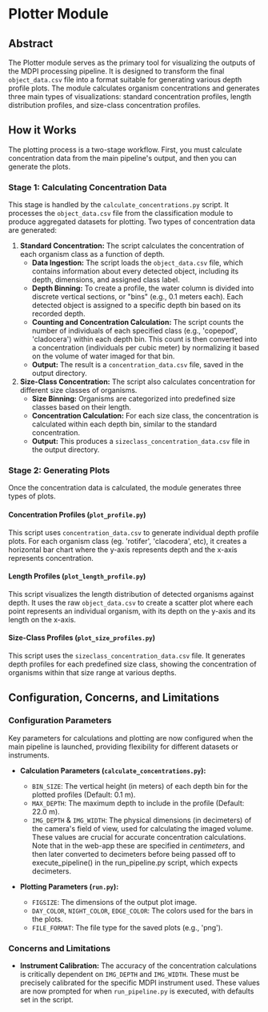 # Plotter Module

## Abstract

The Plotter module serves as the primary tool for visualizing the outputs of the MDPI processing pipeline. It is designed to transform the final `object_data.csv` file into a format suitable for generating various depth profile plots. The module calculates organism concentrations and generates three main types of visualizations: standard concentration profiles, length distribution profiles, and size-class concentration profiles.

## How it Works

The plotting process is a two-stage workflow. First, you must calculate concentration data from the main pipeline's output, and then you can generate the plots.

### Stage 1: Calculating Concentration Data

This stage is handled by the `calculate_concentrations.py` script. It processes the `object_data.csv` file from the classification module to produce aggregated datasets for plotting. Two types of concentration data are generated:

1.  **Standard Concentration:** The script calculates the concentration of each organism class as a function of depth.
    -   **Data Ingestion:** The script loads the `object_data.csv` file, which contains information about every detected object, including its depth, dimensions, and assigned class label.
    -   **Depth Binning:** To create a profile, the water column is divided into discrete vertical sections, or "bins" (e.g., 0.1 meters each). Each detected object is assigned to a specific depth bin based on its recorded depth.
    -   **Counting and Concentration Calculation:** The script counts the number of individuals of each specified class (e.g., 'copepod', 'cladocera') within each depth bin. This count is then converted into a concentration (individuals per cubic meter) by normalizing it based on the volume of water imaged for that bin.
    -   **Output:** The result is a `concentration_data.csv` file, saved in the output directory.
2.  **Size-Class Concentration:** The script also calculates concentration for different size classes of organisms.
    -   **Size Binning:** Organisms are categorized into predefined size classes based on their length.
    -   **Concentration Calculation:** For each size class, the concentration is calculated within each depth bin, similar to the standard concentration.
    -   **Output:** This produces a `sizeclass_concentration_data.csv` file in the output directory.

### Stage 2: Generating Plots

Once the concentration data is calculated, the module generates three types of plots.

#### Concentration Profiles (`plot_profile.py`)

This script uses `concentration_data.csv` to generate individual depth profile plots. For each organism class (eg. 'rotifer', 'clacodera', etc), it creates a horizontal bar chart where the y-axis represents depth and the x-axis represents concentration.

#### Length Profiles (`plot_length_profile.py`)

This script visualizes the length distribution of detected organisms against depth. It uses the raw `object_data.csv` to create a scatter plot where each point represents an individual organism, with its depth on the y-axis and its length on the x-axis.

#### Size-Class Profiles (`plot_size_profiles.py`)

This script uses the `sizeclass_concentration_data.csv` file. It generates depth profiles for each predefined size class, showing the concentration of organisms within that size range at various depths.


## Configuration, Concerns, and Limitations

### Configuration Parameters

Key parameters for calculations and plotting are now configured when the main pipeline is launched, providing flexibility for different datasets or instruments.

-   **Calculation Parameters (`calculate_concentrations.py`):**
    -   `BIN_SIZE`: The vertical height (in meters) of each depth bin for the plotted profiles (Default: 0.1 m).
    -   `MAX_DEPTH`: The maximum depth to include in the profile (Default: 22.0 m).
    -   `IMG_DEPTH` & `IMG_WIDTH`: The physical dimensions (in decimeters) of the camera's field of view, used for calculating the imaged volume. These values are crucial for accurate concentration calculations. Note that in the web-app these are specified in *centimeters*, and then later converted to decimeters before being passed off to execute_pipeline() in the run_pipeline.py script, which expects decimeters.

-   **Plotting Parameters (`run.py`):**
    -   `FIGSIZE`: The dimensions of the output plot image.
    -   `DAY_COLOR`, `NIGHT_COLOR`, `EDGE_COLOR`: The colors used for the bars in the plots.
    -   `FILE_FORMAT`: The file type for the saved plots (e.g., 'png').

### Concerns and Limitations

-   **Instrument Calibration:** The accuracy of the concentration calculations is critically dependent on `IMG_DEPTH` and `IMG_WIDTH`. These must be precisely calibrated for the specific MDPI instrument used. These values are now prompted for when `run_pipeline.py` is executed, with defaults set in the script.

